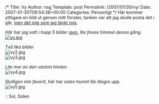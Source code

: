 /*
 Title: Vy
 Author: nsg
 Template: post
 Permalink: /2007/01/30/vy/
 Date: 2007-01-30T09:54:38+00:00
 Categories: Personligt
*/
Här kommer yttligare en bild ut genom mitt fönster, tanken var att jag skulle posta det i går, [men det inte som jag tänkt mig][1].

*Här har jag satt i hopp 5 bilder [igen][2], lite finare himmel denna gång.*  
<a class="imagelink" href="http://junkpile.se/%7Es/wp/wp-content/uploads/2007/01/vy.jpg" title="vy.jpg"><img id="image277" src="http://junkpile.se/%7Es/wp/wp-content/uploads/2007/01/vy.thumbnail.jpg" alt="vy.jpg" /></a>

*Två lika bilder*  
<img id="image279" src="http://junkpile.se/%7Es/wp/wp-content/uploads/2007/01/vy2.jpg" alt="vy2.jpg" />  
<img id="image280" src="http://junkpile.se/%7Es/wp/wp-content/uploads/2007/01/vy3.jpg" alt="vy3.jpg" />

*Lite mer av den vackra himlen.*  
<img id="image281" src="http://junkpile.se/%7Es/wp/wp-content/uploads/2007/01/vy4.jpg" alt="vy4.jpg" />

*Slutligen min favorit, här har solen hunnit lite längre upp.*  
<img id="image282" src="http://junkpile.se/%7Es/wp/wp-content/uploads/2007/01/vy5.jpg" alt="vy5.jpg" />

:: Sol, Solen

<small></small>

 [1]: http://junkpile.se/~s/wp/2007/01/100-packet-loss/
 [2]: http://junkpile.se/~s/wp/2007/01/min-utsikt/
